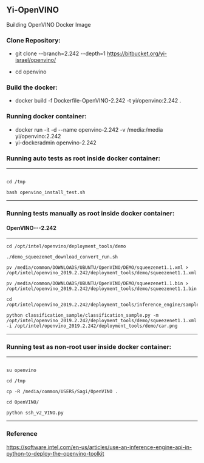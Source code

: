 ## Yi-OpenVINO
Building OpenVINO Docker Image

### Clone Repository:

* git clone --branch=2.242 --depth=1 https://bitbucket.org/yi-israel/openvino/ 

* cd openvino

### Build the docker: ###

* docker build -f Dockerfile-OpenVINO-2.242 -t yi/openvino:2.242 .


### Running docker container: ###

* docker run -it -d  --name openvino-2.242 -v /media:/media yi/openvino:2.242
* yi-dockeradmin openvino-2.242


### Running auto tests as root inside docker container: ###

---------------------------------------------------
~~~

cd /tmp

bash openvino_install_test.sh

~~~
---------------------------------------------------


### Running tests manually as root inside docker container: ###

#### OpenVINO---2.242 ####

---------------------------------------------------
~~~
cd /opt/intel/openvino/deployment_tools/demo

./demo_squeezenet_download_convert_run.sh

pv /media/common/DOWNLOADS/UBUNTU/OpenVINO/DEMO/squeezenet1.1.xml > /opt/intel/openvino_2019.2.242/deployment_tools/demo/squeezenet1.1.xml

pv /media/common/DOWNLOADS/UBUNTU/OpenVINO/DEMO/squeezenet1.1.bin > /opt/intel/openvino_2019.2.242/deployment_tools/demo/squeezenet1.1.bin

cd /opt/intel/openvino_2019.2.242/deployment_tools/inference_engine/samples/python_samples

python classification_sample/classification_sample.py -m /opt/intel/openvino_2019.2.242/deployment_tools/demo/squeezenet1.1.xml -i /opt/intel/openvino_2019.2.242/deployment_tools/demo/car.png

~~~
---------------------------------------------------

### Running test as non-root user inside docker container: ###

---------------------------------------------------
~~~

su openvino

cd /tmp

cp -R /media/common/USERS/Sagi/OpenVINO .

cd OpenVINO/

python ssh_v2_VINO.py

~~~
---------------------------------------------------

### Reference ###

https://software.intel.com/en-us/articles/use-an-inference-engine-api-in-python-to-deploy-the-openvino-toolkit
